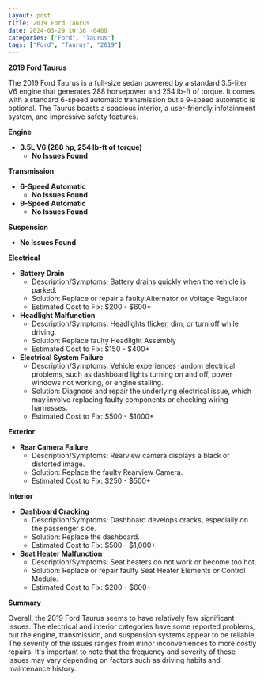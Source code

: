 ```yaml
---
layout: post
title: 2019 Ford Taurus
date: 2024-03-29 10:36 -0400
categories: ["Ford", "Taurus"]
tags: ["Ford", "Taurus", "2019"]
---
```

**2019 Ford Taurus**

The 2019 Ford Taurus is a full-size sedan powered by a standard 3.5-liter V6 engine that generates 288 horsepower and 254 lb-ft of torque. It comes with a standard 6-speed automatic transmission but a 9-speed automatic is optional. The Taurus boasts a spacious interior, a user-friendly infotainment system, and impressive safety features.

**Engine**

* **3.5L V6 (288 hp, 254 lb-ft of torque)**
    * **No Issues Found**

**Transmission**

* **6-Speed Automatic**
    * **No Issues Found**
* **9-Speed Automatic**
    * **No Issues Found**

**Suspension**

* **No Issues Found**

**Electrical**

* **Battery Drain**
    * Description/Symptoms: Battery drains quickly when the vehicle is parked.
    * Solution: Replace or repair a faulty Alternator or Voltage Regulator
    * Estimated Cost to Fix: $200 - $600+
* **Headlight Malfunction**
    * Description/Symptoms: Headlights flicker, dim, or turn off while driving.
    * Solution: Replace faulty Headlight Assembly
    * Estimated Cost to Fix: $150 - $400+
* **Electrical System Failure**
    * Description/Symptoms: Vehicle experiences random electrical problems, such as dashboard lights turning on and off, power windows not working, or engine stalling.
    * Solution: Diagnose and repair the underlying electrical issue, which may involve replacing faulty components or checking wiring harnesses.
    * Estimated Cost to Fix: $500 - $1000+

**Exterior**

* **Rear Camera Failure**
    * Description/Symptoms: Rearview camera displays a black or distorted image.
    * Solution: Replace the faulty Rearview Camera.
    * Estimated Cost to Fix: $250 - $500+

**Interior**

* **Dashboard Cracking**
    * Description/Symptoms: Dashboard develops cracks, especially on the passenger side.
    * Solution: Replace the dashboard.
    * Estimated Cost to Fix: $500 - $1,000+
* **Seat Heater Malfunction**
    * Description/Symptoms: Seat heaters do not work or become too hot.
    * Solution: Replace or repair faulty Seat Heater Elements or Control Module.
    * Estimated Cost to Fix: $200 - $600+

**Summary**

Overall, the 2019 Ford Taurus seems to have relatively few significant issues. The electrical and interior categories have some reported problems, but the engine, transmission, and suspension systems appear to be reliable. The severity of the issues ranges from minor inconveniences to more costly repairs. It's important to note that the frequency and severity of these issues may vary depending on factors such as driving habits and maintenance history.

